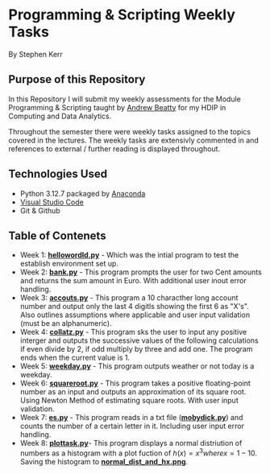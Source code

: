 # Programming & Scripting Weekly Tasks

By Stephen Kerr

## Purpose of this Repository 
In this Repository I will submit my weekly assessments for the Module Programming & Scripting taught by [Andrew Beatty](andrew.beatty@atu.ie) for my HDIP in Computing and Data Analytics.

Throughout the semester there were weekly tasks assigned to the topics covered in the lectures. The weekly tasks are extensivly commented in and references to external / further reading is displayed throughout. 

## Technologies Used 

- Python 3.12.7 packaged by [Anaconda](https://www.anaconda.com/download)
- [Visual Studio Code](https://visualstudio.microsoft.com/)
- Git & Github

## Table of Contenets 

- Week 1: [**hellowordld.py**](https://github.com/skerr17/pands-weekly-tasks/blob/main/week_1/helloworld.py) - Which was the intial program to test the establish environment set up.
- Week 2: [**bank.py**](https://github.com/skerr17/pands-weekly-tasks/blob/main/week_2/bank.py) - This program prompts the user for two Cent amounts and returns the sum amount in Euro. With additional user inout error handling.
- Week 3: [**accouts.py**](https://github.com/skerr17/pands-weekly-tasks/blob/main/week_3/accounts.py) - This program a 10 characther long account number and output only the last 4 digitls showing the first 6 as "X's". Also outlines assumptions where applicable and user input validation (must be an alphanumeric). 
- Week 4: [**collatz.py**](https://github.com/skerr17/pands-weekly-tasks/blob/main/week_4/collatz.py) - This program sks the user to input any positive interger and outputs the successive values of the following calculations if even divide by 2, if odd multiply by three and add one. The program ends when the current value is 1.
- Week 5: [**weekday.py**](https://github.com/skerr17/pands-weekly-tasks/blob/main/week_5/weekday.py) - This program outputs weather or not today is a weekday. 
- Week 6: [**squareroot.py**](https://github.com/skerr17/pands-weekly-tasks/blob/main/week_6/squareroot.py) - This program takes a positive floating-point number as an input and outputs an approximation of its square root. Using Newton Method of estimating square roots. With user input validation.
- Week 7: [**es.py**](https://github.com/skerr17/pands-weekly-tasks/blob/main/week_7/es.py) - This program reads in a txt file ([**mobydick.py**](https://github.com/skerr17/pands-weekly-tasks/blob/main/week_7/mobydick.txt)) and counts the number of a certain letter in it. Including user input error handling.
- Week 8: [**plottask.py**](https://github.com/skerr17/pands-weekly-tasks/blob/main/week_8/plottask.py)- This program displays a normal distriution of numbers as a histogram with a plot fuction of $h(x)=x^3 where x = 1-10$. Saving the histogram to [**normal_dist_and_hx.png**](https://github.com/skerr17/pands-weekly-tasks/blob/main/week_8/normal_dist_and_hx.png). 
